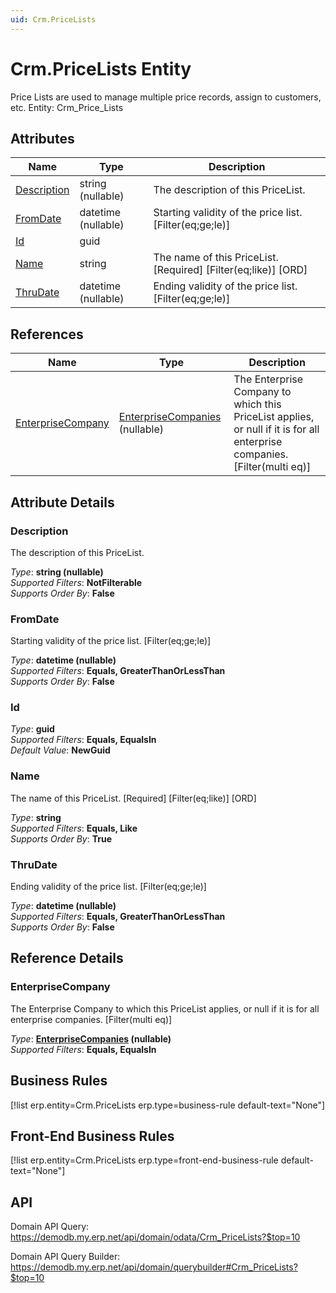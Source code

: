 ```yaml
---
uid: Crm.PriceLists
---
```

# Crm.PriceLists Entity

Price Lists are used to manage multiple price records, assign to customers, etc. Entity: Crm_Price_Lists

## Attributes

| Name | Type | Description |
| ---- | ---- | --- |
| [Description](Crm.PriceLists.md#description) | string (nullable) | The description of this PriceList. 
| [FromDate](Crm.PriceLists.md#fromdate) | datetime (nullable) | Starting validity of the price list. [Filter(eq;ge;le)] 
| [Id](Crm.PriceLists.md#id) | guid |  
| [Name](Crm.PriceLists.md#name) | string | The name of this PriceList. [Required] [Filter(eq;like)] [ORD] 
| [ThruDate](Crm.PriceLists.md#thrudate) | datetime (nullable) | Ending validity of the price list. [Filter(eq;ge;le)] 

## References

| Name | Type | Description |
| ---- | ---- | --- |
| [EnterpriseCompany](Crm.PriceLists.md#enterprisecompany) | [EnterpriseCompanies](General.EnterpriseCompanies.md) (nullable) | The Enterprise Company to which this PriceList applies, or null if it is for all enterprise companies. [Filter(multi eq)] |


## Attribute Details

### Description

The description of this PriceList.

_Type_: **string (nullable)**  
_Supported Filters_: **NotFilterable**  
_Supports Order By_: **False**  

### FromDate

Starting validity of the price list. [Filter(eq;ge;le)]

_Type_: **datetime (nullable)**  
_Supported Filters_: **Equals, GreaterThanOrLessThan**  
_Supports Order By_: **False**  

### Id

_Type_: **guid**  
_Supported Filters_: **Equals, EqualsIn**  
_Default Value_: **NewGuid**  

### Name

The name of this PriceList. [Required] [Filter(eq;like)] [ORD]

_Type_: **string**  
_Supported Filters_: **Equals, Like**  
_Supports Order By_: **True**  

### ThruDate

Ending validity of the price list. [Filter(eq;ge;le)]

_Type_: **datetime (nullable)**  
_Supported Filters_: **Equals, GreaterThanOrLessThan**  
_Supports Order By_: **False**  


## Reference Details

### EnterpriseCompany

The Enterprise Company to which this PriceList applies, or null if it is for all enterprise companies. [Filter(multi eq)]

_Type_: **[EnterpriseCompanies](General.EnterpriseCompanies.md) (nullable)**  
_Supported Filters_: **Equals, EqualsIn**  



## Business Rules

[!list erp.entity=Crm.PriceLists erp.type=business-rule default-text="None"]

## Front-End Business Rules

[!list erp.entity=Crm.PriceLists erp.type=front-end-business-rule default-text="None"]

## API

Domain API Query:
<https://demodb.my.erp.net/api/domain/odata/Crm_PriceLists?$top=10>

Domain API Query Builder:
<https://demodb.my.erp.net/api/domain/querybuilder#Crm_PriceLists?$top=10>

